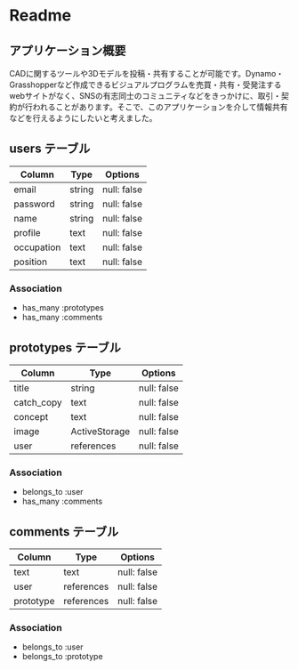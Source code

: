 # Readme
## アプリケーション概要	
CADに関するツールや3Dモデルを投稿・共有することが可能です。Dynamo・Grasshopperなど作成できるビジュアルプログラムを売買・共有・受発注するwebサイトがなく、SNSの有志同士のコミュニティなどをきっかけに、取引・契約が行われることがあります。そこで、このアプリケーションを介して情報共有などを行えるようにしたいと考えました。

## users テーブル

| Column     | Type   | Options     |
| ---------- | ------ | ----------- |
| email      | string | null: false |
| password   | string | null: false |
| name       | string | null: false |
| profile    | text   | null: false |
| occupation | text   | null: false |
| position   | text   | null: false |

### Association

- has_many :prototypes
- has_many :comments

## prototypes テーブル

| Column        | Type            | Options     |
| ------------- | --------------- | ----------- |
| title         | string          | null: false |
| catch_copy    | text            | null: false |
| concept       | text            | null: false |
| image         | ActiveStorage   | null: false |
| user          | references      | null: false |


### Association
- belongs_to :user
- has_many :comments

## comments テーブル

| Column        | Type       | Options     |
| ------------- | ---------- | ----------- |
| text          | text       | null: false |
| user          | references | null: false |
| prototype     | references | null: false |

### Association
- belongs_to :user
- belongs_to :prototype
